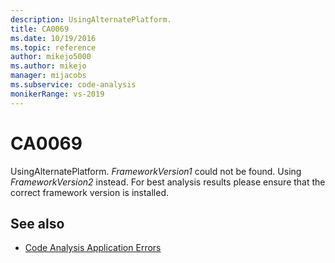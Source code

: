 ```yaml
---
description: UsingAlternatePlatform.
title: CA0069
ms.date: 10/19/2016
ms.topic: reference
author: mikejo5000
ms.author: mikejo
manager: mijacobs
ms.subservice: code-analysis
monikerRange: vs-2019
---
```


# CA0069

UsingAlternatePlatform. *FrameworkVersion1* could not be found. Using *FrameworkVersion2* instead. For best analysis results please ensure that the correct framework version is installed.

## See also

- [Code Analysis Application Errors](../code-quality/code-analysis-application-errors.md)
